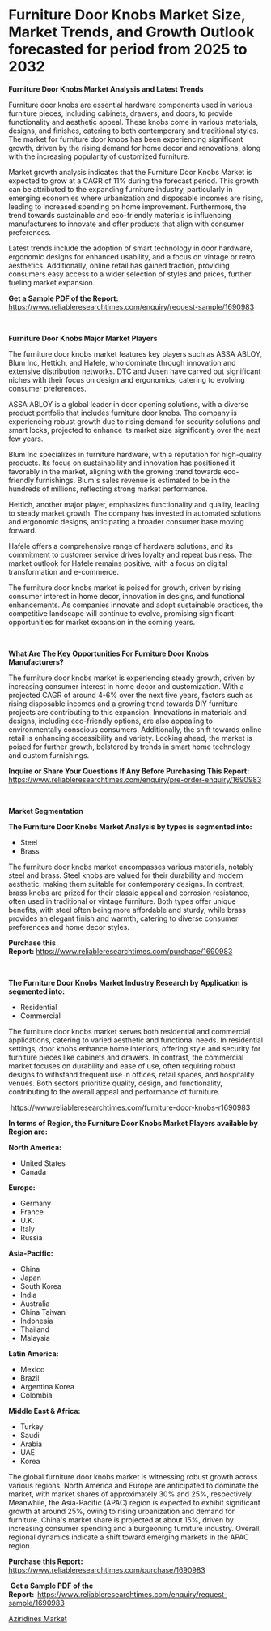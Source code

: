 <p><h1>Furniture Door Knobs Market Size, Market Trends, and Growth Outlook forecasted for period from 2025 to 2032</h1></p><p><strong>Furniture Door Knobs Market Analysis and Latest Trends</strong></p>
<p><p>Furniture door knobs are essential hardware components used in various furniture pieces, including cabinets, drawers, and doors, to provide functionality and aesthetic appeal. These knobs come in various materials, designs, and finishes, catering to both contemporary and traditional styles. The market for furniture door knobs has been experiencing significant growth, driven by the rising demand for home decor and renovations, along with the increasing popularity of customized furniture.</p><p>Market growth analysis indicates that the Furniture Door Knobs Market is expected to grow at a CAGR of 11% during the forecast period. This growth can be attributed to the expanding furniture industry, particularly in emerging economies where urbanization and disposable incomes are rising, leading to increased spending on home improvement. Furthermore, the trend towards sustainable and eco-friendly materials is influencing manufacturers to innovate and offer products that align with consumer preferences.</p><p>Latest trends include the adoption of smart technology in door hardware, ergonomic designs for enhanced usability, and a focus on vintage or retro aesthetics. Additionally, online retail has gained traction, providing consumers easy access to a wider selection of styles and prices, further fueling market expansion.</p></p>
<p><strong>Get a Sample PDF of the Report:&nbsp;</strong> <a href="https://www.reliableresearchtimes.com/enquiry/request-sample/1690983?utm_campaign=3033&utm_medium=2&utm_source=Github&utm_content=ia&utm_term=26032025&utm_id=furniture-door-knobs">https://www.reliableresearchtimes.com/enquiry/request-sample/1690983</a></p>
<p>&nbsp;</p>
<p><strong>Furniture Door Knobs Major Market Players</strong></p>
<p><p>The furniture door knobs market features key players such as ASSA ABLOY, Blum Inc, Hettich, and Hafele, who dominate through innovation and extensive distribution networks. DTC and Jusen have carved out significant niches with their focus on design and ergonomics, catering to evolving consumer preferences.</p><p>ASSA ABLOY is a global leader in door opening solutions, with a diverse product portfolio that includes furniture door knobs. The company is experiencing robust growth due to rising demand for security solutions and smart locks, projected to enhance its market size significantly over the next few years.</p><p>Blum Inc specializes in furniture hardware, with a reputation for high-quality products. Its focus on sustainability and innovation has positioned it favorably in the market, aligning with the growing trend towards eco-friendly furnishings. Blum's sales revenue is estimated to be in the hundreds of millions, reflecting strong market performance.</p><p>Hettich, another major player, emphasizes functionality and quality, leading to steady market growth. The company has invested in automated solutions and ergonomic designs, anticipating a broader consumer base moving forward. </p><p>Hafele offers a comprehensive range of hardware solutions, and its commitment to customer service drives loyalty and repeat business. The market outlook for Hafele remains positive, with a focus on digital transformation and e-commerce.</p><p>The furniture door knobs market is poised for growth, driven by rising consumer interest in home decor, innovation in designs, and functional enhancements. As companies innovate and adopt sustainable practices, the competitive landscape will continue to evolve, promising significant opportunities for market expansion in the coming years.</p></p>
<p>&nbsp;</p>
<p><strong>What Are The Key Opportunities For Furniture Door Knobs Manufacturers?</strong></p>
<p><p>The furniture door knobs market is experiencing steady growth, driven by increasing consumer interest in home decor and customization. With a projected CAGR of around 4-6% over the next five years, factors such as rising disposable incomes and a growing trend towards DIY furniture projects are contributing to this expansion. Innovations in materials and designs, including eco-friendly options, are also appealing to environmentally conscious consumers. Additionally, the shift towards online retail is enhancing accessibility and variety. Looking ahead, the market is poised for further growth, bolstered by trends in smart home technology and custom furnishings.</p></p>
<p><strong>Inquire or Share Your Questions If Any Before Purchasing This Report:</strong> <a href="https://www.reliableresearchtimes.com/enquiry/pre-order-enquiry/1690983?utm_campaign=3033&utm_medium=2&utm_source=Github&utm_content=ia&utm_term=26032025&utm_id=furniture-door-knobs">https://www.reliableresearchtimes.com/enquiry/pre-order-enquiry/1690983</a></p>
<p>&nbsp;</p>
<p><strong>Market Segmentation</strong></p>
<p><strong>The Furniture Door Knobs Market Analysis by types is segmented into:</strong></p>
<p><ul><li>Steel</li><li>Brass</li></ul></p>
<p><p>The furniture door knobs market encompasses various materials, notably steel and brass. Steel knobs are valued for their durability and modern aesthetic, making them suitable for contemporary designs. In contrast, brass knobs are prized for their classic appeal and corrosion resistance, often used in traditional or vintage furniture. Both types offer unique benefits, with steel often being more affordable and sturdy, while brass provides an elegant finish and warmth, catering to diverse consumer preferences and home decor styles.</p></p>
<p><strong>Purchase this Report:&nbsp;</strong><a href="https://www.reliableresearchtimes.com/purchase/1690983?utm_campaign=3033&utm_medium=2&utm_source=Github&utm_content=ia&utm_term=26032025&utm_id=furniture-door-knobs">https://www.reliableresearchtimes.com/purchase/1690983</a></p>
<p>&nbsp;</p>
<p><strong>The Furniture Door Knobs Market Industry Research by Application is segmented into:</strong></p>
<p><ul><li>Residential</li><li>Commercial</li></ul></p>
<p><p>The furniture door knobs market serves both residential and commercial applications, catering to varied aesthetic and functional needs. In residential settings, door knobs enhance home interiors, offering style and security for furniture pieces like cabinets and drawers. In contrast, the commercial market focuses on durability and ease of use, often requiring robust designs to withstand frequent use in offices, retail spaces, and hospitality venues. Both sectors prioritize quality, design, and functionality, contributing to the overall appeal and performance of furniture.</p></p>
<p><a href="https://www.reliableresearchtimes.com/furniture-door-knobs-r1690983?utm_campaign=3033&utm_medium=2&utm_source=Github&utm_content=ia&utm_term=26032025&utm_id=furniture-door-knobs">&nbsp;https://www.reliableresearchtimes.com/furniture-door-knobs-r1690983</a></p>
<p><strong>In terms of Region, the Furniture Door Knobs Market Players available by Region are:</strong></p>
<p>
    <p> <strong> North America: </strong>
        <ul>
            <li>United States</li>
            <li>Canada</li>
        </ul>
        </p> 
    <p> <strong> Europe: </strong>
        <ul>
            <li>Germany</li>
            <li>France</li>
            <li>U.K.</li>
            <li>Italy</li>
            <li>Russia</li>
        </ul>
        </p> 
    <p> <strong> Asia-Pacific: </strong>
        <ul>
            <li>China</li>
            <li>Japan</li>
            <li>South Korea</li>
            <li>India</li>
            <li>Australia</li>
            <li>China Taiwan</li>
            <li>Indonesia</li>
            <li>Thailand</li>
            <li>Malaysia</li>
        </ul>
        </p> 
    <p> <strong> Latin America: </strong>
        <ul>
            <li>Mexico</li>
            <li>Brazil</li>
            <li>Argentina Korea</li>
            <li>Colombia</li>
        </ul>
        </p> 
    <p> <strong> Middle East & Africa: </strong>
        <ul>
            <li>Turkey</li>
            <li>Saudi</li>
            <li>Arabia</li>
            <li>UAE</li>
            <li>Korea</li>
        </ul>
    </p>
    </p>
<p><p>The global furniture door knobs market is witnessing robust growth across various regions. North America and Europe are anticipated to dominate the market, with market shares of approximately 30% and 25%, respectively. Meanwhile, the Asia-Pacific (APAC) region is expected to exhibit significant growth at around 25%, owing to rising urbanization and demand for furniture. China's market share is projected at about 15%, driven by increasing consumer spending and a burgeoning furniture industry. Overall, regional dynamics indicate a shift toward emerging markets in the APAC region.</p></p>
<p><strong>Purchase this Report: </strong><a href="https://www.reliableresearchtimes.com/purchase/1690983?utm_campaign=3033&utm_medium=2&utm_source=Github&utm_content=ia&utm_term=26032025&utm_id=furniture-door-knobs">https://www.reliableresearchtimes.com/purchase/1690983</a></p>
<p>&nbsp;<strong>Get a Sample PDF of the Report:&nbsp;&nbsp;</strong><a href="https://www.reliableresearchtimes.com/enquiry/request-sample/1690983?utm_campaign=3033&utm_medium=2&utm_source=Github&utm_content=ia&utm_term=26032025&utm_id=furniture-door-knobs">https://www.reliableresearchtimes.com/enquiry/request-sample/1690983</a></p>
<p><strong></strong></p>
<p><p><a href="https://github.com/ocambdidarhz/Market-Research-Report-List-1/blob/main/aziridines-market.md?utm_campaign=3033&utm_medium=2&utm_source=Github&utm_content=ia&utm_term=26032025&utm_id=furniture-door-knobs">Aziridines Market</a></p></p>